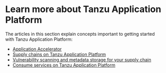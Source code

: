 # Learn more about Tanzu Application Platform

The articles in this section explain concepts important to getting started with Tanzu Application Platform:

- [Application Accelerator](about-application-accelerator.md)
- [Supply chains on Tanzu Application Platform](about-supply-chains.md)
- [Vulnerability scanning and metadata storage for your supply chain](about-vulnerability-scan-store.md)
- [Consume services on Tanzu Application Platform](about-consuming-services.md)
